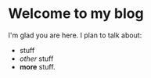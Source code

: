 # Welcome to my blog

I'm glad you are here. I plan to talk about:

- stuff
- *other* stuff
- **more** stuff.
